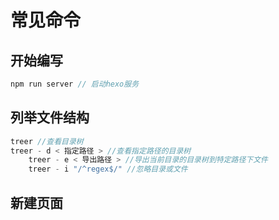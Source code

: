 # 常见命令

## 开始编写

```js
npm run server // 启动hexo服务
```

## 列举文件结构

```js
treer //查看目录树
treer - d < 指定路径 > //查看指定路径的目录树
    treer - e < 导出路径 > //导出当前目录的目录树到特定路径下文件
    treer - i "/^regex$/" //忽略目录或文件
```

## 新建页面

```bash
```


